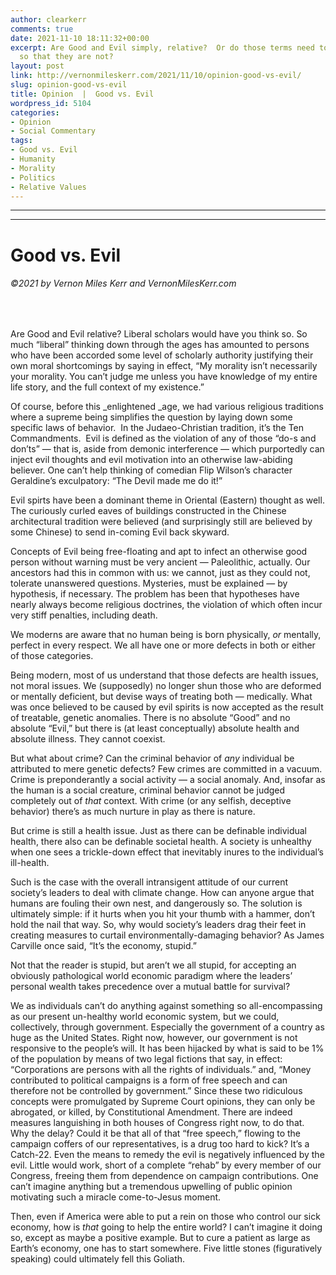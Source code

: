 ```yaml
---
author: clearkerr
comments: true
date: 2021-11-10 18:11:32+00:00
excerpt: Are Good and Evil simply, relative?  Or do those terms need to be redefined
  so that they are not?
layout: post
link: http://vernonmileskerr.com/2021/11/10/opinion-good-vs-evil/
slug: opinion-good-vs-evil
title: Opinion  |  Good vs. Evil
wordpress_id: 5104
categories:
- Opinion
- Social Commentary
tags:
- Good vs. Evil
- Humanity
- Morality
- Politics
- Relative Values
---
```


* * *

* * *




# Good vs. Evil




###### ©2021 by Vernon Miles Kerr and VernonMilesKerr.com




 






Are Good and Evil relative? Liberal scholars would have you think so. So much “liberal” thinking down through the ages has amounted to persons who have been accorded some level of scholarly authority justifying their own moral shortcomings by saying in effect, “My morality isn’t necessarily your morality. You can’t judge me unless you have knowledge of my entire life story, and the full context of my existence.” 







Of course, before this _enlightened _age, we had various religious traditions where a supreme being simplifies the question by laying down some specific laws of behavior.  In the Judaeo-Christian tradition, it’s the Ten Commandments.  Evil is defined as the violation of any of those “do-s and don’ts” — that is, aside from demonic interference — which purportedly can inject evil thoughts and evil motivation into an otherwise law-abiding believer. One can’t help thinking of comedian Flip Wilson’s character Geraldine’s exculpatory: “The Devil made me do it!”







Evil spirts have been a dominant theme in Oriental (Eastern) thought as well. The curiously curled eaves of buildings constructed in the Chinese architectural tradition were believed (and surprisingly still are believed by some Chinese) to send in-coming Evil back skyward.







Concepts of Evil being free-floating and apt to infect an otherwise good person without warning must be very ancient — Paleolithic, actually. Our ancestors had this in common with us: we cannot, just as they could not, tolerate unanswered questions. Mysteries, must be explained — by hypothesis, if necessary. The problem has been that hypotheses have nearly always become religious doctrines, the violation of which often incur very stiff penalties, including death.







We moderns are aware that no human being is born physically, _or_ mentally, perfect in every respect. We all have one or more defects in both or either of those categories.







Being modern, most of us understand that those defects are health issues, not moral issues. We (supposedly) no longer shun those who are deformed or mentally deficient, but devise ways of treating both — medically. What was once believed to be caused by evil spirits is now accepted as the result of treatable, genetic anomalies. There is no absolute “Good” and no absolute “Evil,” but there is (at least conceptually) absolute health and absolute illness. They cannot coexist.







But what about crime? Can the criminal behavior of _any_ individual be attributed to mere genetic defects? Few crimes are committed in a vacuum. Crime is preponderantly a social activity — a social anomaly. And, insofar as the human is a social creature, criminal behavior cannot be judged completely out of _that_ context. With crime (or any selfish, deceptive behavior) there’s as much nurture in play as there is nature.







But crime is still a health issue. Just as there can be definable individual health, there also can be definable societal health. A society is unhealthy when one sees a trickle-down effect that inevitably inures to the individual’s ill-health.







Such is the case with the overall intransigent attitude of our current society’s leaders to deal with climate change. How can anyone argue that humans are fouling their own nest, and dangerously so. The solution is ultimately simple: if it hurts when you hit your thumb with a hammer, don’t hold the nail that way. So, why would society’s leaders drag their feet in creating measures to curtail environmentally-damaging behavior? As James Carville once said, “It’s the economy, stupid.”







Not that the reader is stupid, but aren’t we all stupid, for accepting an obviously pathological world economic paradigm where the leaders’ personal wealth takes precedence over a mutual battle for survival?







We as individuals can’t do anything against something so all-encompassing as our present un-healthy world economic system, but we could, collectively, through government. Especially the government of a country as huge as the United States. Right now, however, our government is not responsive to the people’s will. It has been hijacked by what is said to be 1% of the population by means of two legal fictions that say, in effect: “Corporations are persons with all the rights of individuals.” and, “Money contributed to political campaigns is a form of free speech and can therefore not be controlled by government.” Since these two ridiculous concepts were promulgated by Supreme Court opinions, they can only be abrogated, or killed, by Constitutional Amendment. There are indeed measures languishing in both houses of Congress right now, to do that. Why the delay? Could it be that all of that “free speech,” flowing to the campaign coffers of our representatives, is a drug too hard to kick? It’s a Catch-22. Even the means to remedy the evil is negatively influenced by the evil. Little would work, short of a complete “rehab” by every member of our Congress, freeing them from dependence on campaign contributions. One can’t imagine anything but a tremendous upwelling of public opinion motivating such a miracle come-to-Jesus moment. 







Then, even if America were able to put a rein on those who control our sick economy, how is _that_ going to help the entire world? I can’t imagine it doing so, except as maybe a positive example. But to cure a patient as large as Earth’s economy, one has to start somewhere. Five little stones (figuratively speaking) could ultimately fell this Goliath.



